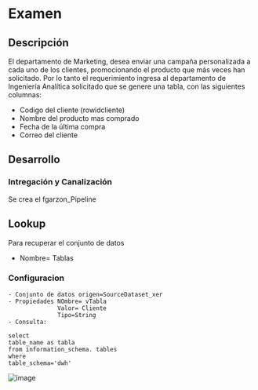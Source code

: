 # Examen
## Descripción
 
El departamento de Marketing, desea enviar una campaña personalizada a cada uno de los clientes, promocionando el producto que más veces han solicitado. Por lo tanto el requerimiento ingresa al departamento de Ingeniería Analítica solicitado que se genere una tabla, con las siguientes columnas:

- Codigo del cliente (rowidcliente)
- Nombre del producto mas comprado
- Fecha de la última compra
- Correo del cliente

## Desarrollo
### Intregación y Canalización
Se crea el fgarzon_Pipeline 
## Lookup 
   Para recuperar el conjunto de datos
   - Nombre= Tablas
### Configuracion
    - Conjunto de datos origen=SourceDataset_xer
    - Propiedades NOmbre= vTabla
                  Valor= Cliente
                  Tipo=String
    - Consulta:
```
select 
table_name as tabla
from information_schema. tables
where
table_schema='dwh'
```
![image](https://user-images.githubusercontent.com/108036215/176326938-adeccb10-3b64-494d-96c1-2773087e287d.png)


